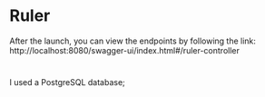 # Ruler
After the launch, you can view the endpoints by following the link:
http://localhost:8080/swagger-ui/index.html#/ruler-controller
#
I used a PostgreSQL database;
